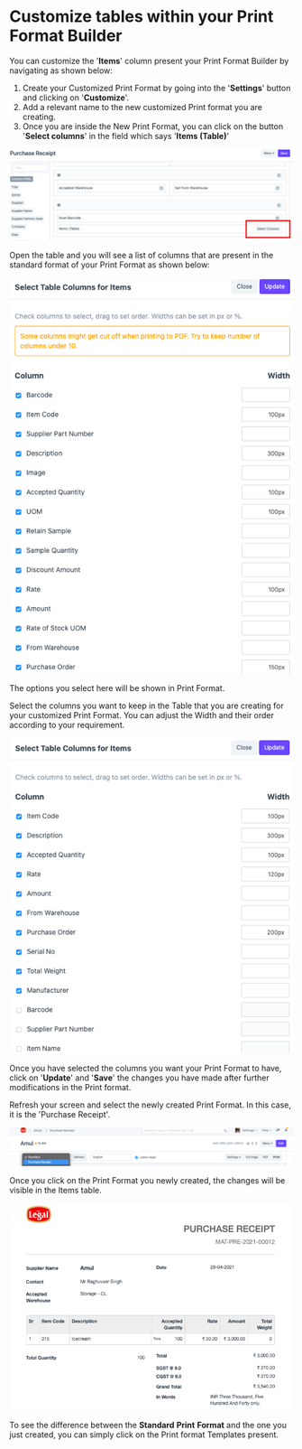 
# Customize tables within your Print Format Builder



You can customize the '**Items**' column present your Print Format Builder by navigating as shown below:

  


1. Create your Customized Print Format by going into the '**Settings**' button and clicking on '**Customize**'.
2. Add a relevant name to the new customized Print format you are creating.
3. Once you are inside the New Print Format, you can click on the button '**Select columns**' in the field which says '**Items (Table)**'

  


![](/files/IIunbhn.png)

  


Open the table and you will see a list of columns that are present in the standard format of your Print Format as shown below:

  


![](/files/HCA3S5a.png)

  


  


  


The options you select here will be shown in Print Format.

Select the columns you want to keep in the Table that you are creating for your customized Print Format. You can adjust the Width and their order according to your requirement.

  


![](/files/HEUrHpC.png)

  


Once you have selected the columns you want your Print Format to have, click on '**Update**' and '**Save**' the changes you have made after further modifications in the Print format.

  


Refresh your screen and select the newly created Print Format. In this case, it is the 'Purchase Receipt'.

![](/files/nwQT6g6.png)

  


Once you click on the Print Format you newly created, the changes will be visible in the Items table.

  


![](/files/Bsp6PRj.png)

  


  


  


To see the difference between the **Standard** **Print** **Format** and the one you just created, you can simply click on the Print format Templates present.




